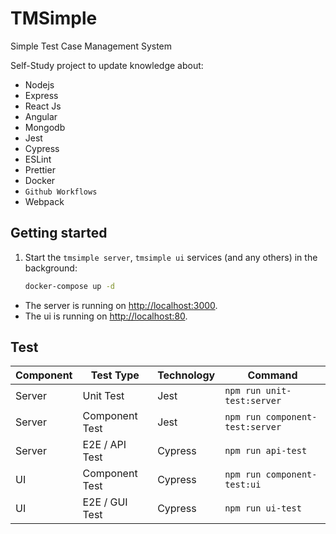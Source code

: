 # TMSimple

Simple Test Case Management System

Self-Study project to update knowledge about:

-   Nodejs
-   Express
-   React Js
-   Angular
-   Mongodb
-   Jest
-   Cypress
-   ESLint
-   Prettier
-   Docker
-   `Github Workflows`
-   Webpack

## Getting started

1. Start the `tmsimple server`, `tmsimple ui` services (and any others) in the background:

    ```bash
    docker-compose up -d
    ```

-   The server is running on <http://localhost:3000>.
-   The ui is running on <http://localhost:80>.

## Test

| Component | Test Type      | Technology | Command                         |
| --------- | -------------- | ---------- | ------------------------------- |
| Server    | Unit Test      | Jest       | `npm run unit-test:server`      |
| Server    | Component Test | Jest       | `npm run component-test:server` |
| Server    | E2E / API Test | Cypress    | `npm run api-test`              |
| UI        | Component Test | Cypress    | `npm run component-test:ui`     |
| UI        | E2E / GUI Test | Cypress    | `npm run ui-test`               |
